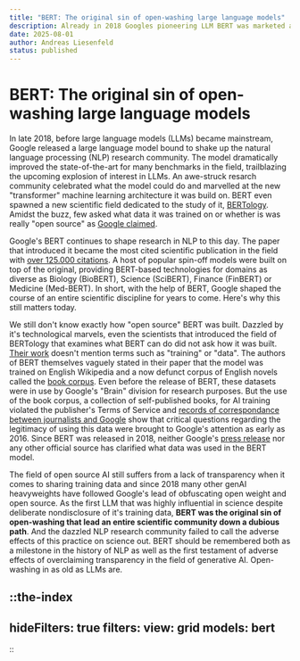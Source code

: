 ```yaml
--- 
title: "BERT: The original sin of open-washing large language models"
description: Already in 2018 Googles pioneering LLM BERT was marketed as open source, leading an entire field down a dubious path.
date: 2025-08-01
author: Andreas Liesenfeld
status: published
---
```


# BERT: The original sin of open-washing large language models
<author :author="author"></author>
<date :date="date"></date>

In late 2018, before large language models (LLMs) became mainstream, Google released a large language model bound to shake up the natural language processing (NLP) research community. 
The model dramatically improved the state-of-the-art for many benchmarks in the field, trailblazing the upcoming explosion of interest in LLMs. 
An awe-struck resarch community celebrated what the model could do and marvelled at the new "transformer" machine learning architecture it was build on.
BERT even spawned a new scientific field dedicated to the study of it, [BERTology](https://aclanthology.org/2020.tacl-1.54/). 
Amidst the buzz, few asked what data it was trained on or whether is was really "open source" as [Google claimed](https://research.google/blog/open-sourcing-bert-state-of-the-art-pre-training-for-natural-language-processing/).

Google's BERT continues to shape research in NLP to this day. 
The paper that introduced it became the most cited scientific publication in the field with [over 125.000 citations](https://aclanthology.org/N19-1423/). 
A host of popular spin-off models were built on top of the original, providing BERT-based technologies for domains as diverse as Biology (BioBERT), Science (SciBERT), Finance (FinBERT) or Medicine (Med-BERT). 
In short, with the help of BERT, Google shaped the course of an entire scientific discipline for years to come. 
Here's why this still matters today. 

We still don't know exactly how "open source" BERT was built. 
Dazzled by it's technological marvels, even the scientists that introduced the field of BERTology that examines what BERT can do did not ask how it was built. 
[Their work](https://aclanthology.org/2020.tacl-1.54/) doesn't mention terms such as "training" or "data". 
The authors of BERT themselves vaguely stated in their paper that the model was trained on English Wikipedia and a now defunct corpus of English novels called the [book corpus](https://en.wikipedia.org/wiki/BookCorpus/). 
Even before the release of BERT, these datasets were in use by Google's "Brain" division for research purposes. But the use of the book corpus, a collection of self-published books, for AI training violated the publisher's Terms of Service and [records of correspondance between journalists and Google](https://www.theguardian.com/books/2016/sep/28/google-swallows-11000-novels-to-improve-ais-conversation/) show that critical questions regarding the legitimacy of using this data were brought to Google's attention as early as 2016.
Since BERT was released in 2018, neither Google's [press release](https://research.google/blog/open-sourcing-bert-state-of-the-art-pre-training-for-natural-language-processing/) nor any other official source has clarified what data was used in the BERT model.

The field of open source AI still suffers from a lack of transparency when it comes to sharing training data and since 2018 many other genAI heavyweights have followed Google's lead of obfuscating open weight and open source. As the first LLM that was highly influential in science despite deliberate nondisclosure of it's training data, **BERT was the original sin of open-washing that lead an entire scientific community down a dubious path**. 
And the dazzled NLP research community failed to call the adverse effects of this practice on science out. 
BERT should be remembered both as a milestone in the history of NLP as well as the first testament of adverse effects of overclaiming transparency in the field of generative AI. 
Open-washing in as old as LLMs are.



::the-index
---
hideFilters: true
filters: 
  view: grid
  models: bert
---
::
